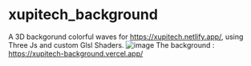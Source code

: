﻿# xupitech_background
 A 3D backgorund colorful waves for https://xupitech.netlify.app/, using Three Js and custom Glsl Shaders.
![image](https://github.com/user-attachments/assets/bafeb3f2-b1ef-4529-bdb5-25689dad180b)
The background : https://xupitech-background.vercel.app/
